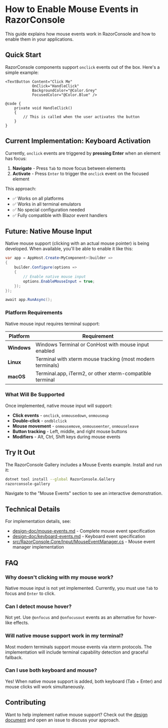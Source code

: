# How to Enable Mouse Events in RazorConsole

This guide explains how mouse events work in RazorConsole and how to enable them in your applications.

## Quick Start

RazorConsole components support `onclick` events out of the box. Here's a simple example:

```razor
<TextButton Content="Click Me"
            OnClick="HandleClick"
            BackgroundColor="@Color.Grey"
            FocusedColor="@Color.Blue" />

@code {
    private void HandleClick()
    {
        // This is called when the user activates the button
    }
}
```

## Current Implementation: Keyboard Activation

Currently, `onclick` events are triggered by **pressing Enter** when an element has focus:

1. **Navigate** - Press `Tab` to move focus between elements
2. **Activate** - Press `Enter` to trigger the `onclick` event on the focused element

This approach:
- ✅ Works on all platforms
- ✅ Works in all terminal emulators
- ✅ No special configuration needed
- ✅ Fully compatible with Blazor event handlers

## Future: Native Mouse Input

Native mouse support (clicking with an actual mouse pointer) is being developed. When available, you'll be able to enable it like this:

```csharp
var app = AppHost.Create<MyComponent>(builder =>
{
    builder.Configure(options =>
    {
        // Enable native mouse input
        options.EnableMouseInput = true;
    });
});

await app.RunAsync();
```

### Platform Requirements

Native mouse input requires terminal support:

| Platform | Requirement |
|----------|-------------|
| **Windows** | Windows Terminal or ConHost with mouse input enabled |
| **Linux** | Terminal with xterm mouse tracking (most modern terminals) |
| **macOS** | Terminal.app, iTerm2, or other xterm-compatible terminal |

### What Will Be Supported

Once implemented, native mouse input will support:

- **Click events** - `onclick`, `onmousedown`, `onmouseup`
- **Double-click** - `ondblclick`
- **Mouse movement** - `onmousemove`, `onmouseenter`, `onmouseleave`
- **Button tracking** - Left, middle, and right mouse buttons
- **Modifiers** - Alt, Ctrl, Shift keys during mouse events

## Try It Out

The RazorConsole Gallery includes a Mouse Events example. Install and run it:

```bash
dotnet tool install --global RazorConsole.Gallery
razorconsole-gallery
```

Navigate to the "Mouse Events" section to see an interactive demonstration.

## Technical Details

For implementation details, see:
- [design-doc/mouse-events.md](../design-doc/mouse-events.md) - Complete mouse event specification
- [design-doc/keyboard-events.md](../design-doc/keyboard-events.md) - Keyboard event specification
- [src/RazorConsole.Core/Input/MouseEventManager.cs](../src/RazorConsole.Core/Input/MouseEventManager.cs) - Mouse event manager implementation

## FAQ

### Why doesn't clicking with my mouse work?

Native mouse input is not yet implemented. Currently, you must use `Tab` to focus and `Enter` to click.

### Can I detect mouse hover?

Not yet. Use `@onfocus` and `@onfocusout` events as an alternative for hover-like effects.

### Will native mouse support work in my terminal?

Most modern terminals support mouse events via xterm protocols. The implementation will include terminal capability detection and graceful fallback.

### Can I use both keyboard and mouse?

Yes! When native mouse support is added, both keyboard (Tab + Enter) and mouse clicks will work simultaneously.

## Contributing

Want to help implement native mouse support? Check out the [design document](../design-doc/mouse-events.md) and open an issue to discuss your approach.

